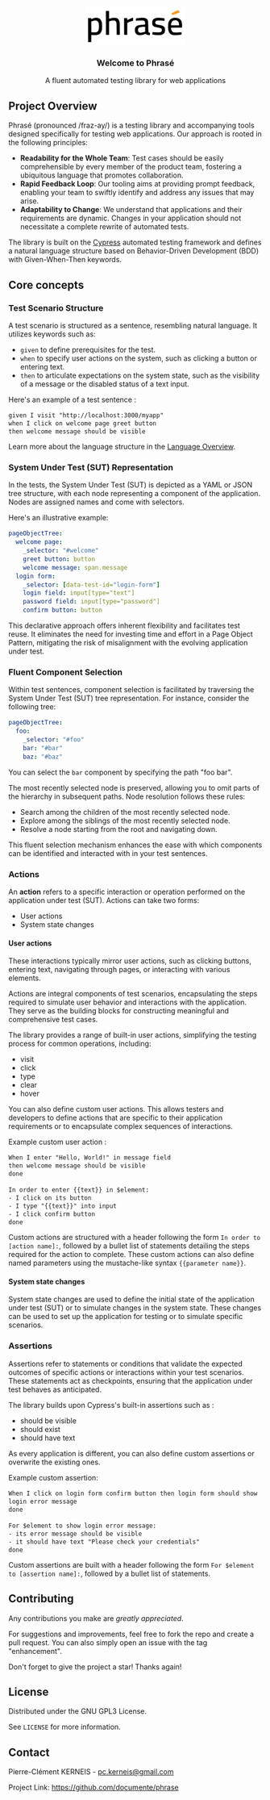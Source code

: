 <p align="center">
    <a href="https://github.com/documente/phrase">
        <img alt="Logo for the Phrasé automated testing library" src="docs/phrase-logo.svg" title="Phrasé logo" width="200"/>
    </a>
</p>

<h3 align="center">Welcome to Phrasé</h3>

<p align="center">
A fluent automated testing library for web applications
</p>

## Project Overview

Phrasé (pronounced /fraz-ay/) is a testing library and accompanying tools designed specifically for testing web applications. Our approach is rooted in the following principles:

- **Readability for the Whole Team**: Test cases should be easily comprehensible by every member of the product team, fostering a ubiquitous language that promotes collaboration.
- **Rapid Feedback Loop**: Our tooling aims at providing prompt feedback, enabling your team to swiftly identify and address any issues that may arise.
- **Adaptability to Change**: We understand that applications and their requirements are dynamic. Changes in your application should not necessitate a complete rewrite of automated tests.

The library is built on the [Cypress](https://www.cypress.io/) automated testing framework and defines a natural language structure based on Behavior-Driven Development (BDD) with Given-When-Then keywords.

## Core concepts

### Test Scenario Structure

A test scenario is structured as a sentence, resembling natural language. It utilizes keywords such as:

- `given` to define prerequisites for the test.
- `when` to specify user actions on the system, such as clicking a button or entering text.
- `then` to articulate expectations on the system state, such as the visibility of a message or the disabled status of a text input.

Here's an example of a test sentence :

```
given I visit "http://localhost:3000/myapp"
when I click on welcome page greet button
then welcome message should be visible
```

Learn more about the language structure in the [Language Overview](docs/language-overview.md).

### System Under Test (SUT) Representation

In the tests, the System Under Test (SUT) is depicted as a YAML or JSON tree structure, with each node representing a component of the application. Nodes are assigned names and come with selectors.

Here's an illustrative example:
```yaml
pageObjectTree:
  welcome page:
    _selector: "#welcome"
    greet button: button
    welcome message: span.message
  login form:
    _selector: [data-test-id="login-form"]
    login field: input[type="text"]
    password field: input[type="password"]
    confirm button: button
```

This declarative approach offers inherent flexibility and facilitates test reuse. It eliminates the need for investing time and effort in a Page Object Pattern, mitigating the risk of misalignment with the evolving application under test.

### Fluent Component Selection

Within test sentences, component selection is facilitated by traversing the System Under Test (SUT) tree representation. For instance, consider the following tree:

```yaml
pageObjectTree:
  foo:
    _selector: "#foo"
    bar: "#bar"
    baz: "#baz"
```

You can select the `bar` component by specifying the path "foo bar".

The most recently selected node is preserved, allowing you to omit parts of the hierarchy in subsequent paths. Node resolution follows these rules:

- Search among the children of the most recently selected node.
- Explore among the siblings of the most recently selected node.
- Resolve a node starting from the root and navigating down.

This fluent selection mechanism enhances the ease with which components can be identified and interacted with in your test sentences.

### Actions

An **action** refers to a specific interaction or operation performed on the application under test (SUT). Actions can
take two forms:
- User actions
- System state changes

#### User actions

These interactions typically mirror user actions, such as clicking buttons, entering text, navigating through pages, or interacting with various elements.

Actions are integral components of test scenarios, encapsulating the steps required to simulate user behavior and interactions with the application. They serve as the building blocks for constructing meaningful and comprehensive test cases.

The library provides a range of built-in user actions, simplifying the testing process for common operations, including:
- visit
- click
- type
- clear
- hover

You can also define custom user actions. This allows testers and developers to define actions that are specific to their application requirements or to encapsulate complex sequences of interactions.

Example custom user action :

```
When I enter "Hello, World!" in message field
then welcome message should be visible
done

In order to enter {{text}} in $element:
- I click on its button
- I type "{{text}}" into input
- I click confirm button
done
```

Custom actions are structured with a header following the form `In order to [action name]:`, followed by a bullet list of statements detailing the steps required for the action to complete. These custom actions can also define named parameters using the mustache-like syntax `{{parameter name}}`.

#### System state changes

System state changes are used to define the initial state of the application under test (SUT) or to simulate changes in the system state. These changes can be used to set up the application for testing or to simulate specific scenarios.

### Assertions

Assertions refer to statements or conditions that validate the expected outcomes of specific actions or interactions within your test scenarios. These statements act as checkpoints, ensuring that the application under test behaves as anticipated.

The library builds upon Cypress's built-in assertions such as :
- should be visible
- should exist
- should have text

As every application is different, you can also define custom assertions or overwrite the existing ones.

Example custom assertion:

```
When I click on login form confirm button then login form should show login error message
done

For $element to show login error message:
- its error message should be visible
- it should have text "Please check your credentials"
done
```

Custom assertions are built with a header following the form `For $element to [assertion name]:`, followed by a bullet list of statements.

## Contributing

Any contributions you make are *greatly appreciated*.

For suggestions and improvements, feel free to fork the repo and create a pull request. You can also simply open an issue with the tag "enhancement".

Don't forget to give the project a star! Thanks again!

## License

Distributed under the GNU GPL3 License.

See `LICENSE` for more information.

## Contact

Pierre-Clément KERNEIS - pc.kerneis@gmail.com

Project Link: https://github.com/documente/phrase
